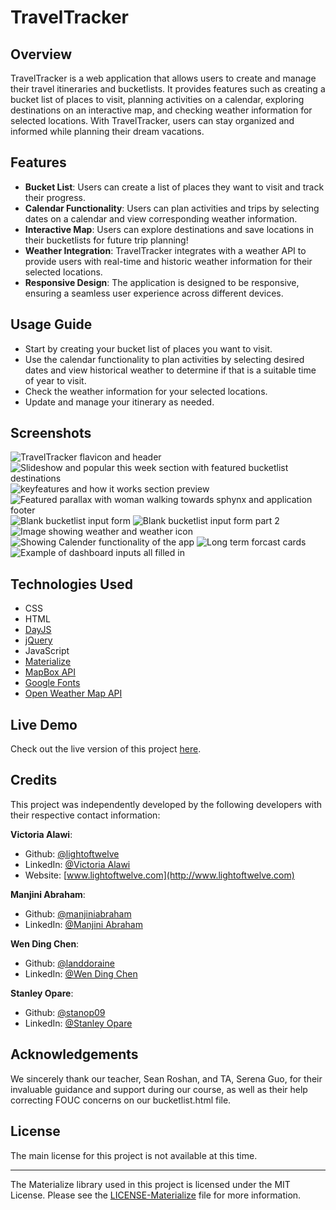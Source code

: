 # TravelTracker 

## Overview 
TravelTracker is a web application that allows users to create and manage their travel itineraries and bucketlists. It provides features such as creating a bucket list of places to visit, planning activities on a calendar, exploring destinations on an interactive map, and checking weather information for selected locations. With TravelTracker, users can stay organized and informed while planning their dream vacations. 

## Features 
- <b>Bucket List</b>: Users can create a list of places they want to visit and track their progress. 
- <b>Calendar Functionality</b>: Users can plan activities and trips by selecting dates on a calendar and view corresponding weather information. 
- <b>Interactive Map</b>: Users can explore destinations and save locations in their bucketlists for future trip planning!
- <b>Weather Integration</b>: TravelTracker integrates with a weather API to provide users with real-time and historic weather information for their selected locations. 
- <b>Responsive Design</b>: The application is designed to be responsive, ensuring a seamless user experience across different devices. 

## Usage Guide 
- Start by creating your bucket list of places you want to visit. 
- Use the calendar functionality to plan activities by selecting desired dates and view historical weather to determine if that is a suitable time of year to visit. 
- Check the weather information for your selected locations. 
- Update and manage your itinerary as needed.

## Screenshots
![TravelTracker flavicon and header](./assets/images/travel-tracker-screenshot-flavicon-and-header.jpg)
![Slideshow and popular this week section with featured bucketlist destinations](./assets/images/travel-tracker-screenshot-1-slider-and-popular-this-week.jpg)
![keyfeatures and how it works section preview](./assets/images/travel-tracker-screenshot-2-key-features-and-how-it-works-sections.jpg)
![Featured parallax with woman walking towards sphynx and application footer](./assets/images/travel-tracker-screenshot-3-egypt-photo-and-footer.jpg)
![Blank bucketlist input form](./assets/images/travel-tracker-screenshot-4-blank-bucket-list-and-map.jpg)
![Blank bucketlist input form part 2](./assets/images/travel-tracker-screenshot-5-blank-bucketlist-and-footer.jpg)
![Image showing weather and weather icon](./assets/images/travel-tracker-screenshot-6-weather-functionality.jpg)
![Showing Calender functionality of the app](./assets/images/travel-tracker-screenshot-7-calender-functionality.jpg)
![Long term forcast cards](./assets/images/travel-tracker-screenshot-8-forecast-functionaltiy.jpg)
![Example of dashboard inputs all filled in](./assets/images/travel-tracker-screenshot-9-dashboard-filled-in-and-with-another-map-view.jpg)

## Technologies Used
- CSS
- HTML
- [DayJS](https://day.js.org/)
- [jQuery](https://jquery.com/)
- JavaScript
- [Materialize](https://materializecss.com/)
- [MapBox API](https://www.mapbox.com/)
- [Google Fonts](https://fonts.google.com/)
- [Open Weather Map API](https://openweathermap.org/)

## Live Demo
Check out the live version of this project [here](https://lightoftwelve.github.io/travel-tracker).

## Credits
This project was independently developed by the following developers with their respective contact information:

<b>Victoria Alawi</b>:
- Github: [@lightoftwelve](https://github.com/lightoftwelve)
- LinkedIn: [@Victoria Alawi](https://www.linkedin.com/in/victoria-alawi-872984250/)
- Website: [www.lightoftwelve.com](http://www.lightoftwelve.com)

<b>Manjini Abraham</b>:
- Github: [@manjiniabraham](https://github.com/ManjiniAbraham)
- LinkedIn: [@Manjini Abraham](https://www.linkedin.com/in/manjini-abraham/)

<b>Wen Ding Chen</b>:
- Github: [@landdoraine](https://github.com/Landdoraine)
- LinkedIn: [@Wen Ding Chen](https://www.linkedin.com/in/wen-ding-chen-22a9a6283/)

<b>Stanley Opare</b>:
- Github: [@stanop09](https://github.com/StanOp09)
- LinkedIn: [@Stanley Opare](https://www.linkedin.com/in/stanleyopare)

## Acknowledgements
We sincerely thank our teacher, Sean Roshan, and TA, Serena Guo, for their invaluable guidance and support during our course, as well as their help correcting FOUC concerns on our bucketlist.html file.

## License
The main license for this project is not available at this time.

---

The Materialize library used in this project is licensed under the MIT License.
Please see the [LICENSE-Materialize](LICENSE-Materialize.txt) file for more information.
